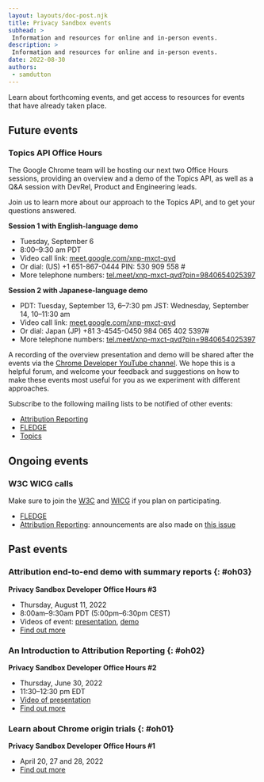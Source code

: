 ```yaml
---
layout: layouts/doc-post.njk
title: Privacy Sandbox events
subhead: >
 Information and resources for online and in-person events.
description: >
 Information and resources for online and in-person events.
date: 2022-08-30
authors:
 - samdutton
---
```


Learn about forthcoming events, and get access to resources for events that have
already taken place.

## Future events

### Topics API Office Hours

The Google Chrome team will be hosting our next two Office Hours sessions, providing an
overview and a demo of the Topics API, as well as a Q&A session with DevRel, Product and Engineering
leads. 

Join us to learn more about our approach to the Topics API, and to get your questions answered. 

**Session 1 with English-language demo** 
* Tuesday, September 6 
* 8:00–9:30 am PDT 
* Video call link: [meet.google.com/xnp-mxct-qvd](https://meet.google.com/xnp-mxct-qvd) 
* Or dial: (US) +1 651-867-0444 PIN: 530 909 558 # 
* More telephone numbers: [tel.meet/xnp-mxct-qvd?pin=9840654025397](https://tel.meet/xnp-mxct-qvd?pin=9840654025397) 

**Session 2 with Japanese-language demo** 
* PDT: Tuesday, September 13, 6–7:30 pm 
 JST: Wednesday, September 14, 10–11:30 am 
* Video call link: [meet.google.com/xnp-mxct-qvd](http://meet.google.com/xnp-mxct-qvd) 
* Or dial: Japan (JP) +81 3-4545-0450 984 065 402 5397# 
* More telephone numbers: [tel.meet/xnp-mxct-qvd?pin=9840654025397](https://tel.meet/xnp-mxct-qvd?pin=9840654025397) 

A recording of the overview presentation and demo will be shared after the events​​ via the [Chrome
Developer YouTube channel](https://www.youtube.com/c/GoogleChromeDevelopers). 
We hope this is a helpful forum, and welcome your feedback and suggestions on how to make these
events most useful for you as we experiment with different approaches.

Subscribe to the following mailing lists to be notified of other events:

* [Attribution Reporting](https://groups.google.com/u/2/a/chromium.org/g/attribution-reporting-api-dev)
* [FLEDGE](https://groups.google.com/u/2/a/chromium.org/g/fledge-api-announce)
* [Topics](https://groups.google.com/u/2/a/chromium.org/g/topics-api-announce)

## Ongoing events

### W3C WICG calls

Make sure to join the [W3C](https://www.w3.org/participate/) and [WICG](https://www.w3.org/community/wicg/) 
if you plan on participating.

* [FLEDGE](https://github.com/WICG/turtledove/tree/main/meetings)
* [Attribution Reporting](https://github.com/WICG/attribution-reporting-api/tree/main/meetings): 
announcements are also made on [this issue](https://github.com/WICG/attribution-reporting-api/issues/80)

## Past events

### Attribution end-to-end demo with summary reports {: #oh03}
**Privacy Sandbox Developer Office Hours #3**
* Thursday, August 11, 2022
* 8:00am–9:30am PDT (5:00pm–6:30pm CEST)
* Videos of event: [presentation](https://drive.google.com/file/d/18RGEx_mrhDJuMsLUK1BZ0cK5FSZRAAqh/view), 
[demo](https://drive.google.com/file/d/1hmHoM3xyU4eLTJ1dM7_E8x-u6nZgim1O/view)
* [Find out more](https://groups.google.com/a/chromium.org/g/attribution-reporting-api-dev/c/s3QYro6SjeE/m/R6jI9TseAgAJ)

### An Introduction to Attribution Reporting {: #oh02}
**Privacy Sandbox Developer Office Hours #2**
* Thursday, June 30, 2022
* 11:30–12:30 pm EDT
* [Video of presentation](https://drive.google.com/file/d/1EVCw6MTz3JIdkno2lICN6q7gNrmZBYGf/view?pli=1)
* [Find out more](https://groups.google.com/u/2/a/chromium.org/g/attribution-reporting-api-dev/c/NLbPwiwj3BE)

### Learn about Chrome origin trials {: #oh01}
**Privacy Sandbox Developer Office Hours #1**

* April 20, 27 and 28, 2022
* [Find out more](/blog/privacy-sandbox-office-hours-1/)
